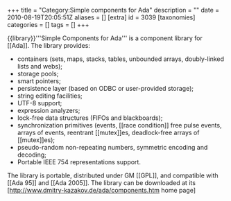 +++
title = "Category:Simple components for Ada"
description = ""
date = 2010-08-19T20:05:51Z
aliases = []
[extra]
id = 3039
[taxonomies]
categories = []
tags = []
+++

{{library}}'''Simple Components for Ada''' is a component library for [[Ada]]. The library provides:

* containers (sets, maps, stacks, tables, unbounded arrays, doubly-linked lists and webs);
* storage pools;
* smart pointers;
* persistence layer (based on ODBC or user-provided storage);
* string editing facilities;
* UTF-8 support;
* expression analyzers;
* lock-free data structures (FIFOs and blackboards);
* synchronization primitives (events, [[race condition]] free pulse events, arrays of events, reentrant [[mutex]]es, deadlock-free arrays of [[mutex]]es);
* pseudo-random non-repeating numbers, symmetric encoding and decoding;
* Portable IEEE 754 representations support.

The library is portable, distributed under GM [[GPL]], and compatible with [[Ada 95]] and [[Ada 2005]]. The library can be downloaded at its [http://www.dmitry-kazakov.de/ada/components.htm home page]

